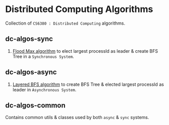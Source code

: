 # Distributed Computing Algorithms

Collection of `CS6380 : Distributed Computing` algorithms.

## dc-algos-sync

1. [Flood Max algorithm](docs/dc-algos-sync/flood_max.md) to elect largest processId as leader & create BFS Tree in a `Synchronous System`.

## dc-algos-async
 
1. [Layered BFS algorithm](docs/dc-algos-async/layered_bfs.md) to create BFS Tree & elected largest processId as leader in `Asynchronous System`.

## dc-algos-common

Contains common utils & classes used by both `async` & `sync` systems.